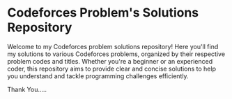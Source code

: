 # Codeforces Problem's Solutions Repository

Welcome to my Codeforces problem solutions repository! Here you'll find my solutions to various Codeforces problems, organized by their respective problem codes and titles. Whether you're a beginner or an experienced coder, this repository aims to provide clear and concise solutions to help you understand and tackle programming challenges efficiently.

Thank You.....
